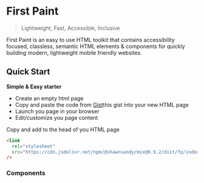 # First Paint

> Lightweight, Fast, Accessible, Inclusive

First Paint is an easy to use HTML toolkit that contains accessibility focused, classless, semantic HTML elements & components for quickly building modern, lightweight mobile friendly websites.

## Quick Start

**Simple & Easy starter**

- Create an empty html page
- Copy and paste the code from [Gist](https://gist.github.com/shawn-sandy/0be9ce998760ec2193e31ac1d7ae2e85)this gist into your new HTML page
- Launch you page in your browser
- Edit/customize you page content

Copy and add to the head of you HTML page

```html
<link
  rel="stylesheet"
  src="https://cdn.jsdelivr.net/npm/@shawnsandy/mix@0.9.2/dist/fp/index.css"
/>
```

### Components
